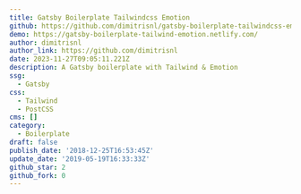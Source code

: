 ```yaml
---
title: Gatsby Boilerplate Tailwindcss Emotion
github: https://github.com/dimitrisnl/gatsby-boilerplate-tailwindcss-emotion
demo: https://gatsby-boilerplate-tailwind-emotion.netlify.com/
author: dimitrisnl
author_link: https://github.com/dimitrisnl
date: 2023-11-27T09:05:11.221Z
description: A Gatsby boilerplate with Tailwind & Emotion
ssg:
  - Gatsby
css:
  - Tailwind
  - PostCSS
cms: []
category:
  - Boilerplate
draft: false
publish_date: '2018-12-25T16:53:45Z'
update_date: '2019-05-19T16:33:33Z'
github_star: 2
github_fork: 0
---
```

